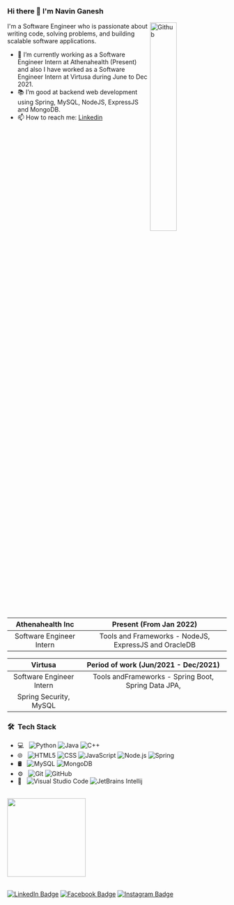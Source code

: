 ### Hi there 👋 I'm Navin Ganesh

<img width="35%" align="right" alt="Github" src="https://user-images.githubusercontent.com/48678280/88862734-4903af80-d201-11ea-968b-9c939d88a37c.gif" />

I'm a Software Engineer who is passionate about writing code, solving problems, and building scalable software applications.

- 💼 I’m currently working as a Software Engineer Intern at Athenahealth (Present) and also I have worked as a Software Engineer Intern         at Virtusa during June to Dec 2021. 
- 📚 I’m good at backend web development using Spring, MySQL, NodeJS, ExpressJS and MongoDB.
- 📫 How to reach me: [Linkedin](https://www.linkedin.com/in/navin-ganesh-pandiyan-r-k-496801174/) 

| Athenahealth Inc | Present (From Jan 2022) |
|:---------:|:----------------------------------:|
| Software Engineer Intern | Tools and Frameworks - NodeJS, ExpressJS and OracleDB |

| Virtusa | Period of work (Jun/2021 - Dec/2021) |
|:---------:|:----------------------------------:|
| Software Engineer Intern | Tools andFrameworks - Spring Boot, Spring Data JPA,
Spring Security, MySQL |


<h3> 🛠 &nbsp;Tech Stack</h3>

- 💻 &nbsp;
  ![Python](https://img.shields.io/badge/-Python-333333?style=flat&logo=python)
  ![Java](https://img.shields.io/badge/-Java-333333?style=flat&logo=Java&logoColor=007396)
  ![C++](https://img.shields.io/badge/-C++-333333?style=flat&logo=C%2B%2B&logoColor=00599C)
  <!-- ![R (Statistics)](https://img.shields.io/badge/-R-333333?style=flat&logo=R&logoColor=276DC3) -->
- 🌐 &nbsp;
  ![HTML5](https://img.shields.io/badge/-HTML5-333333?style=flat&logo=HTML5)
  ![CSS](https://img.shields.io/badge/-CSS-333333?style=flat&logo=CSS3&logoColor=1572B6)
  ![JavaScript](https://img.shields.io/badge/-JavaScript-333333?style=flat&logo=javascript)
  <!-- ![Bootstrap](https://img.shields.io/badge/-Bootstrap-333333?style=flat&logo=bootstrap&logoColor=563D7C) -->
  ![Node.js](https://img.shields.io/badge/-Node.js-333333?style=flat&logo=node.js)
  ![Spring](https://img.shields.io/badge/SpringBoot-333333?style=flat&logo=spring-boot)
     <!--  ![React](https://img.shields.io/badge/-React-333333?style=flat&logo=react) -->
- 🛢 &nbsp;
  ![MySQL](https://img.shields.io/badge/-MySQL-333333?style=flat&logo=mysql)
  ![MongoDB](https://img.shields.io/badge/-MongoDB-333333?style=flat&logo=mongodb)
- ⚙️ &nbsp;
  ![Git](https://img.shields.io/badge/-Git-333333?style=flat&logo=git)
  ![GitHub](https://img.shields.io/badge/-GitHub-333333?style=flat&logo=github)
    <!-- ![Markdown](https://img.shields.io/badge/-Markdown-333333?style=flat&logo=markdown) -->
- 🔧 &nbsp;
  ![Visual Studio Code](https://img.shields.io/badge/-Visual%20Studio%20Code-333333?style=flat&logo=visual-studio-code&logoColor=007ACC)
  ![JetBrains Intellij](https://img.shields.io/badge/-IntellijIdea-333333?style=flat&logo=intellij-idea)


<br/>

<a href="https://github.com/ganesspandian2">
  <img height="180em" src="https://github-readme-stats.vercel.app/api/top-langs/?username=ganesspandian2&theme=buefy&layout=compact" />
</a>

<br/>
<br/>

[![LinkedIn Badge](https://img.shields.io/badge/LinkedIn-0077B5?style=for-the-badge&logo=linkedin&logoColor=white)](https://www.linkedin.com/in/navin-ganesh-pandiyan-r-k-496801174/)
[![Facebook Badge](https://img.shields.io/badge/Facebook-1877F2?style=for-the-badge&logo=facebook&logoColor=white)](https://www.facebook.com/ganesh.pandian.186/)
[![Instagram Badge](	https://img.shields.io/badge/Instagram-E4405F?style=for-the-badge&logo=instagram&logoColor=white)](https://www.instagram.com/navin_ganesh_pandiyan/)



<!--
**ganesspandian2/ganesspandian2** is a ✨ _special_ ✨ repository because its `README.md` (this file) appears on your GitHub profile.

Here are some ideas to get you started:

- 🔭 I’m currently working on ...
- 🌱 I’m currently learning ...
- 👯 I’m looking to collaborate on ...
- 🤔 I’m looking for help with ...
- 💬 Ask me about ...
- 📫 How to reach me: ...
- 😄 Pronouns: ...
- ⚡ Fun fact: ...
-->
